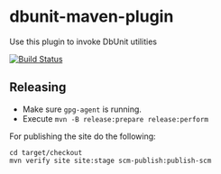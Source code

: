 # dbunit-maven-plugin

Use this plugin to invoke DbUnit utilities
 
[![Build Status](https://travis-ci.org/mojohaus/dbunit-maven-plugin.svg?branch=master)](https://travis-ci.org/mojohaus/dbunit-maven-plugin)

## Releasing

* Make sure `gpg-agent` is running.
* Execute `mvn -B release:prepare release:perform`

For publishing the site do the following:

```
cd target/checkout
mvn verify site site:stage scm-publish:publish-scm
```
